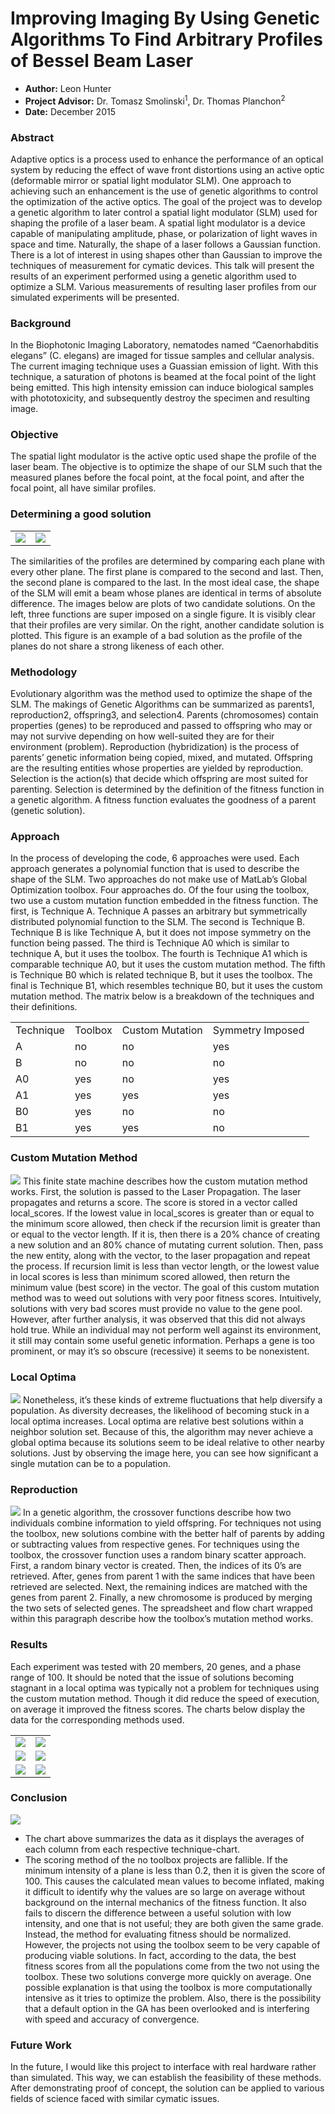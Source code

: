 # Improving Imaging By Using Genetic Algorithms To Find Arbitrary Profiles of Bessel Beam Laser
* **Author:** Leon Hunter
* **Project Advisor:** Dr. Tomasz Smolinski<sup>1</sup>, Dr. Thomas Planchon<sup>2</sup>
* **Date:** December 2015



### Abstract
Adaptive optics is a process used to enhance the performance of an optical system by reducing the effect of wave front distortions using an active optic (deformable mirror or spatial light modulator SLM). One approach to achieving such an enhancement is the use of genetic algorithms to control the optimization of the active optics. The goal of the project was to develop a genetic algorithm to later control a spatial light modulator (SLM) used for shaping the profile of a laser beam. A spatial light modulator is a device capable of manipulating amplitude, phase, or polarization of light waves in space and time. Naturally, the shape of a laser follows a Gaussian function. There is a lot of interest in using shapes other than Gaussian to improve the techniques of measurement for cymatic devices. This talk will present the results of an experiment performed using a genetic algorithm used to optimize a SLM. Various measurements of resulting laser profiles from our simulated experiments will be presented.



### Background
In the Biophotonic Imaging Laboratory, nematodes named “Caenorhabditis elegans” (C. elegans) are imaged for tissue samples and cellular analysis. The current imaging technique uses a Guassian emission of light. With this technique, a saturation of photons is beamed at the focal point of the light being emitted. This high intensity emission can induce biological samples with phototoxicity, and subsequently destroy the specimen and resulting image. 



### Objective

The spatial light modulator is the active optic used shape the profile of the laser beam. The objective is to optimize the shape of our SLM such that the measured planes before the focal point, at the focal point, and after the focal point, all have similar profiles.




### Determining a good solution
<table>
	<tr>
		<td><img src="./readme-images/candidate solution plot1.png"></td>
		<td><img src="./readme-images/candidate solution plot2.png"></td>
	</tr>
</table>	

The similarities of the profiles are determined by comparing each plane with every other plane. The first plane is compared to the second and last. Then, the second plane is compared to the last. In the most ideal case, the shape of the SLM will emit a beam whose planes are identical in terms of absolute difference. The images below are plots of two candidate solutions. On the left, three functions are super imposed on a single figure. It is visibly clear that their profiles are very similar. On the right, another candidate solution is plotted. This figure is an example of a bad solution as the profile of the planes do not share a strong likeness of each other.


### Methodology 
Evolutionary algorithm was the method used to optimize the shape of the SLM. The makings of Genetic Algorithms can be summarized as parents1, reproduction2, offspring3, and selection4. Parents (chromosomes) contain properties (genes) to be reproduced and passed to offspring who may or may not survive depending on how well-suited they are for their environment (problem). Reproduction (hybridization) is the process of parents’ genetic information being copied, mixed, and mutated. Offspring are the resulting entities whose properties are yielded by reproduction. Selection is the action(s) that decide which offspring are most suited for parenting. Selection is determined by the definition of the fitness function in a genetic algorithm. A fitness function evaluates the goodness of a parent (genetic solution).



### Approach
In the process of developing the code, 6 approaches were used. Each approach generates a polynomial function that is used to describe the shape of the SLM. Two approaches do not make use of MatLab’s Global Optimization toolbox. Four approaches do. Of the four using the toolbox, two use a custom mutation function embedded in the fitness function.
The first, is Technique A. Technique A passes an arbitrary but symmetrically distributed polynomial function to the SLM. The second is Technique B. Technique B is like Technique A, but it does not impose symmetry on the function being passed. The third is Technique A0 which is similar to technique A, but it uses the toolbox. The fourth is Technique A1 which is comparable technique A0, but it uses the custom mutation method. The fifth is Technique B0 which is related technique B, but it uses the toolbox. The final is Technique B1, which resembles technique B0, but it uses the custom mutation method.
The matrix below is a breakdown of the techniques and their definitions.


<table>
<tr>
	<td>Technique</td>
	<td>Toolbox</td>
	<td>Custom Mutation</td>
	<td>Symmetry Imposed</td>
</tr>

<tr>
	<td>A</td>
	<td>no</td>
	<td>no</td>
	<td>yes</td>
</tr>

<tr>
	<td>B</td>
	<td>no</td>
	<td>no</td>
	<td>no</td>
</tr>

<tr>
	<td>A0</td>
	<td>yes</td>
	<td>no</td>
	<td>yes</td>
</tr>

<tr>
	<td>A1</td>
	<td>yes</td>
	<td>yes</td>
	<td>yes</td>
</tr>

<tr>
	<td>B0</td>
	<td>yes</td>
	<td>no</td>
	<td>no</td>
</tr>


<tr>
	<td>B1</td>
	<td>yes</td>
	<td>yes</td>
	<td>no</td>
</tr>
</table>



### Custom Mutation Method
<img src="./readme-images/custom mutation fsm.png">
This finite state machine describes how the custom mutation method works. First, the solution is passed to the Laser Propagation. The laser propagates and returns a score. The score is stored in a vector called local_scores. If the lowest value in local_scores is greater than or equal to the minimum score allowed, then check if the recursion limit is greater than or equal to the vector length. If it is, then there is a 20% chance of creating a new solution and an 80% chance of mutating current solution. Then, pass the new entity, along with the vector, to the laser propagation and repeat the process. If recursion limit is less than vector length, or the lowest value in local scores is less than minimum scored allowed, then return the minimum value (best score) in the vector. 
The goal of this custom mutation method was to weed out solutions with very poor fitness scores. Intuitively, solutions with very bad scores must provide no value to the gene pool. However, after further analysis, it was observed that this did not always hold true. While an individual may not perform well against its environment, it still may contain some useful genetic information. Perhaps a gene is too prominent, or may it’s so obscure (recessive) it seems to be nonexistent.

### Local Optima
<img src ="./readme-images/local optima.png">
Nonetheless, it’s these kinds of extreme fluctuations that help diversify a population. As diversity decreases, the likelihood of becoming stuck in a local optima increases. Local optima are relative best solutions within a neighbor solution set. Because of this, the algorithm may never achieve a global optima because its solutions seem to be ideal relative to other nearby solutions. Just by observing the image here, you can see how significant a single mutation can be to a population.

### Reproduction
<img src ="./readme-images/reprodution algorithm.png">
In a genetic algorithm, the crossover functions describe how two individuals combine information to yield offspring. For techniques not using the toolbox, new solutions combine with the better half of parents by adding or subtracting values from respective genes. For techniques using the toolbox, the crossover function uses a random binary scatter approach. First, a random binary vector is created. Then, the indices of its 0’s are retrieved. After, genes from parent 1 with the same indices that have been retrieved are selected. Next, the remaining indices are matched with the genes from parent 2. Finally, a new chromosome is produced by merging the two sets of selected genes. The spreadsheet and flow chart wrapped within this paragraph describe how the toolbox’s mutation method works.



### Results
Each experiment was tested with 20 members, 20 genes, and a phase range of 100. It should be noted that the issue of solutions becoming stagnant in a local optima was typically not a problem for techniques using the custom mutation method. Though it did reduce the speed of execution, on average it improved the fitness scores. The charts below display the data for the corresponding methods used.

<table>
<tr>
<td><img src = "techniquea.png"></td>
<td><img src = "techniqueb.png"></td>
</tr>

<tr>
<td><img src = "techniquea0.png"></td>
<td><img src = "techniqueb0.png"></td>
</tr>

<tr>
<td><img src = "techniquea1.png"></td>
<td><img src = "techniqueb1.png"></td>
</tr>

</table>




### Conclusion
<img src="./readme-images/technique averages.png">

* The chart above summarizes the data as it displays the averages of each column from each respective technique-chart.
* The scoring method of the no toolbox projects are fallible. If the minimum intensity of a plane is less than 0.2, then it is given the score of 100. This causes the calculated mean values to become inflated, making it difficult to identify why the values are so large on average without background on the internal mechanics of the fitness function. It also fails to discern the difference between a useful solution with low intensity, and one that is not useful; they are both given the same grade. Instead, the method for evaluating fitness should be normalized. However, the projects not using the toolbox seem to be very capable of producing viable solutions. In fact, according to the data, the best fitness scores from all the populations come from the two not using the toolbox. These two solutions converge more quickly on average. One possible explanation is that using the toolbox is more computationally intensive as it tries to optimize the problem. Also, there is the possibility that a default option in the GA has been overlooked and is interfering with speed and accuracy of convergence. 



### Future Work
In the future, I would like this project to interface with real hardware rather than simulated. This way, we can establish the feasibility of these methods. After demonstrating proof of concept, the solution can be applied to various fields of science faced with similar cymatic issues.